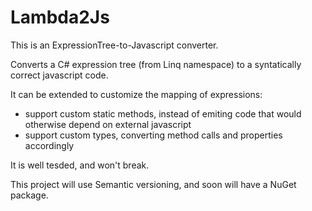 # Lambda2Js

This is an ExpressionTree-to-Javascript converter.

Converts a C# expression tree (from Linq namespace) to a syntatically correct javascript code.

It can be extended to customize the mapping of expressions:

 - support custom static methods, instead of emiting code that would otherwise depend on external javascript
 - support custom types, converting method calls and properties accordingly

It is well tesded, and won't break.

This project will use Semantic versioning, and soon will have a NuGet package.
